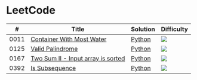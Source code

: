 LeetCode
========
| # | Title | Solution | Difficulty |
|---| ----- | -------- | ---------- |
|0011|[Container With Most Water](https://leetcode.com/problems/container-with-most-water)|[Python](./algorithms/two_pointers/0011_container_with_most_water.py)|![](https://img.shields.io/badge/Easy-green)|
|0125|[Valid Palindrome](https://leetcode.com/problems/valid-palindrome)|[Python](./algorithms/two_pointers/0125_valid_palindrome.py)|![](https://img.shields.io/badge/Easy-green)|
|0167|[Two Sum II - Input array is sorted](https://leetcode.com/problems/two-sum-ii-input-array-is-sorted)|[Python](./algorithms/two_pointers/0167_two_sum_ii_input_array_is_sorted.py)|![](https://img.shields.io/badge/Medium-orange)|
|0392|[Is Subsequence](https://leetcode.com/problems/is-subsequence)|[Python](./algorithms/two_pointers/0392_is_subsequence.py)|![](https://img.shields.io/badge/Easy-green)|
